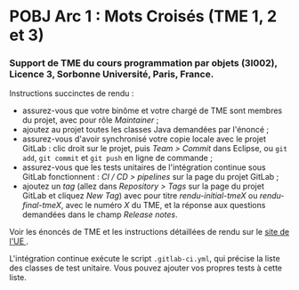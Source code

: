 # POBJ Arc 1 : Mots Croisés (TME 1, 2 et 3)

### Support de TME du cours programmation par objets (3I002), Licence 3, Sorbonne Université, Paris, France.

Instructions succinctes de rendu :
* assurez-vous que votre binôme et votre chargé de TME sont membres du projet, avec pour rôle _Maintainer_ ;
* ajoutez au projet toutes les classes Java demandées par l'énoncé ;
* assurez-vous d'avoir synchronisé votre copie locale avec le projet GitLab : clic droit sur le projet, puis _Team > Commit_ dans Eclipse, ou `git add`, `git commit` et `git push` en ligne de commande ;
* assurez-vous que les tests unitaires de l'intégration continue sous GitLab fonctionnent : _CI / CD > pipelines_ sur la page du projet GitLab ;
* ajoutez un _tag_ (allez dans _Repository > Tags_ sur la page du projet GitLab et cliquez _New Tag_) avec pour titre _rendu-initial-tmeX_ ou _rendu-final-tmeX_, avec le numéro _X_ du TME, et la réponse aux questions demandées dans le champ _Release notes_.

Voir les énoncés de TME et les instructions détaillées de rendu sur le [site de l'UE ](http://www-licence.ufr-info-p6.jussieu.fr/lmd/licence/2018/ue/3I002-2019fev/).

L'intégration continue exécute le script `.gitlab-ci.yml`, qui précise la liste des classes de test unitaire. Vous pouvez ajouter vos propres tests à cette liste.



